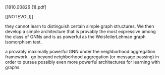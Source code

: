 [1810.00826 (1).pdf]

[[NOTEVOLI]]

they cannot learn to distinguish certain simple graph structures. We then develop a simple architecture that is provably the most expressive among the class of GNNs and is as powerful as the WeisfeilerLehman graph isomorphism test.






a provably maximally powerful GNN under the neighborhood aggregation framework..
 go beyond neighborhood aggregation (or message passing) in order to pursue possibly even more powerful architectures for learning with graphs